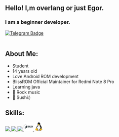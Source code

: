 ## Hello! I,m overlang or just Egor.

### I am a beginner developer.

<div id="social">
  <a href="https://t.me/overlang">
    <img src="https://img.shields.io/badge/Telegram-blue?style=flat&logo=telegram&logoColor=white" alt="Telegram Badge"/>
  </a>
</div>
<br>

<h2> About Me:</h2>

- Student
- 14 years old
- Love Android ROM development
- BlissROM Official Maintainer for Redmi Note 8 Pro
- Learning java
- :guitar: Rock music
- :sushi: Sushi:)

<h2> Skills:</h2>
<a href= https://github.com/overlang-egor?tab=repositories&q=&type=&language=android&sort= > <img width ='30px' src ='https://raw.githubusercontent.com/rahulbanerjee26/githubAboutMeGenerator/main/icons/android.svg'> </a>
<a href= https://github.com/overlang-egor?tab=repositories&q=&type=&language=java&sort= > <img width ='30px' src ='https://raw.githubusercontent.com/rahulbanerjee26/githubAboutMeGenerator/main/icons/java.svg'> </a>
<a href= https://github.com/overlang-egor?tab=repositories&q=&type=&language=git&sort= > <img width ='30px' src ='https://raw.githubusercontent.com/rahulbanerjee26/githubAboutMeGenerator/main/icons/git.svg'> </a>
<a href= https://github.com/overlang-egor?tab=repositories&q=&type=&language=bash&sort= > <img width ='30px' src
='https://raw.githubusercontent.com/github/explore/80688e429a7d4ef2fca1e82350fe8e3517d3494d/topics/bash/bash.png'> </a>
<a href= https://github.com/overlang-egor?tab=repositories&q=&type=&language=linux&sort= > <img width ='30px' src
='https://raw.githubusercontent.com/github/explore/80688e429a7d4ef2fca1e82350fe8e3517d3494d/topics/linux/linux.png'> </a>
